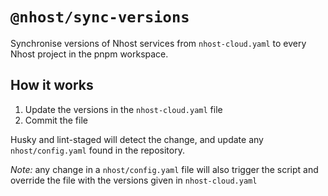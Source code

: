 # `@nhost/sync-versions`

Synchronise versions of Nhost services from `nhost-cloud.yaml` to every Nhost project in the pnpm workspace.

## How it works

1. Update the versions in the `nhost-cloud.yaml` file
2. Commit the file

Husky and lint-staged will detect the change, and update any `nhost/config.yaml` found in the repository.

_Note:_ any change in a `nhost/config.yaml` file will also trigger the script and override the file with the versions given in `nhost-cloud.yaml`
